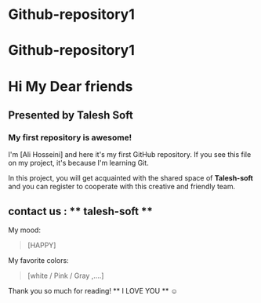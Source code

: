 # Github-repository1
# Github-repository1


# Hi My Dear friends

## Presented by **Talesh Soft**

### My first repository is awesome!

I'm [Ali Hosseini] and here it's my first GitHub repository.
If you see this file on my project, it's because I'm learning Git.

In this project, you will get acquainted with the shared space of **Talesh-soft** and you can register to cooperate with this creative and friendly team.

## contact us : ** talesh-soft **

My mood:

> [HAPPY]

My favorite colors:

> [white / Pink / Gray ,....]

Thank you so much for reading! ** I LOVE YOU ** ☺